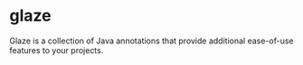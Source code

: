 # glaze
Glaze is a collection of Java annotations that provide additional ease-of-use features to your projects.
